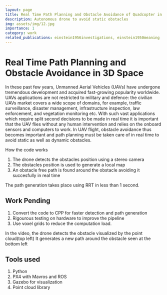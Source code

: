 ```yaml
---
layout: page
title: Real Time Path Planning and Obstacle Avoidance of Quadcopter in 3D Space
description: Autonomous drone to avoid static obstacles
img: assets/img/12.jpg
importance: 1
category: work
related_publications: einstein1956investigations, einstein1950meaning
---
```


# Real Time Path Planning and Obstacle Avoidance in 3D Space

In these past few years, Unmanned Aerial Vehicles (UAVs) have undergone tremendous development and acquired fast-growing popularity worldwide. UAVs applications are not restricted to military and defence: the civilian UAVs market covers a wide scope of domains, for example, traffic surveillance, disaster management, infrastructure inspection, law enforcement, and vegetation monitoring etc. With such vast applications which require split second decisions to be made in real time it is important that the UAV flies without any human intervention and relies on the onboard sensors and computers to work. In UAV flight, obstacle avoidance thus becomes important and path planning must be taken care of in real time to avoid static as well as dynamic obstacles.

How the code works 
1. The drone detects the obstacles position using a stereo camera
2. The obstacles position is used to generate a local map
3. An obstacle free path is found around the obstacle avoiding it succesfully in real time

The path generation takes place using RRT in less than 1 second.

## Work Pending 
1. Convert the code to CPP for faster detection and path generation
2. Rigourous testing on hardware to improve the pipeline
3. Use voxel grids to reduce the computation load.


In the video, the drone detects the obstacle visualized by the point cloud(top left)
It generates a new path around the obstacle seen at the bottom left

## Tools used
1. Python
2. PX4 with Mavros and ROS
3. Gazebo for visualization
4. Point cloud library
